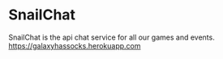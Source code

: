 # SnailChat
SnailChat is the api chat service for all our games and events.
https://galaxyhassocks.herokuapp.com
